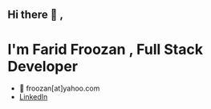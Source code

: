 ## Hi there 👋 ,
# I'm Farid Froozan , Full Stack Developer

- 💬 froozan[at]yahoo.com
- [LinkedIn](https://www.linkedin.com/in/faridfroozan/)
